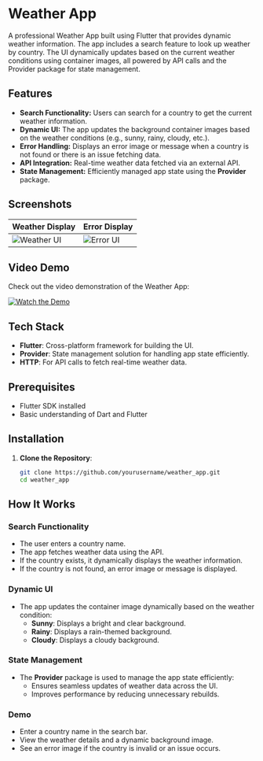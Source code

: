 # Weather App

A professional Weather App built using Flutter that provides dynamic weather information. The app includes a search feature to look up weather by country. The UI dynamically updates based on the current weather conditions using container images, all powered by API calls and the Provider package for state management.

## Features

- **Search Functionality:** Users can search for a country to get the current weather information.
- **Dynamic UI:** The app updates the background container images based on the weather conditions (e.g., sunny, rainy, cloudy, etc.).
- **Error Handling:** Displays an error image or message when a country is not found or there is an issue fetching data.
- **API Integration:** Real-time weather data fetched via an external API.
- **State Management:** Efficiently managed app state using the **Provider** package.

## Screenshots

| Weather Display | Error Display |
|-----------------|---------------|
| ![Weather UI](assets/weather_ui.png) | ![Error UI](assets/error_ui.png) |

## Video Demo

Check out the video demonstration of the Weather App:

[![Watch the Demo](assets/video_thumbnail.png)](https://youtu.be/your_video_link)

## Tech Stack

- **Flutter**: Cross-platform framework for building the UI.
- **Provider**: State management solution for handling app state efficiently.
- **HTTP**: For API calls to fetch real-time weather data.

## Prerequisites

- Flutter SDK installed
- Basic understanding of Dart and Flutter

## Installation

1. **Clone the Repository**:
   ```bash
   git clone https://github.com/yourusername/weather_app.git
   cd weather_app
## How It Works

### Search Functionality
- The user enters a country name.
- The app fetches weather data using the API.
- If the country exists, it dynamically displays the weather information.
- If the country is not found, an error image or message is displayed.

### Dynamic UI
- The app updates the container image dynamically based on the weather condition:
  - **Sunny**: Displays a bright and clear background.
  - **Rainy**: Displays a rain-themed background.
  - **Cloudy**: Displays a cloudy background.

### State Management
- The **Provider** package is used to manage the app state efficiently:
  - Ensures seamless updates of weather data across the UI.
  - Improves performance by reducing unnecessary rebuilds.

### Demo
- Enter a country name in the search bar.
- View the weather details and a dynamic background image.
- See an error image if the country is invalid or an issue occurs.
